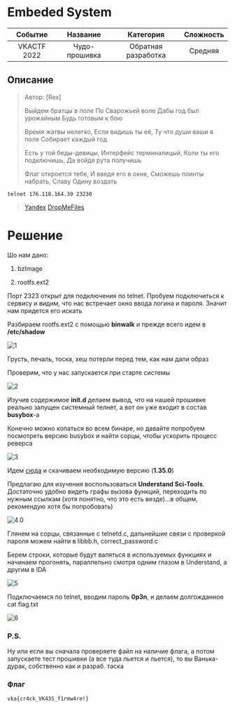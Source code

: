 # Embeded System

|   Cобытие   | Название | Категория | Сложность |
| :---------: | :------: | :-------: | :-------: |
| VKACTF 2022 |  Чудо-прошивка  |  Обратная разработка  |  Средняя  |

## Описание

>Автор: [Rex]
>
>Выйдем братцы в поле
>По Сварожьей воле
>Дабы год был урожайным
>Будь готовым к бою
>
>Время жатвы нелегко,
>Если видишь ты её,
>Ту что души ваши в поле
>Собирает каждый год
>
>Есть у той беды-девицы,
>Интерфейс терминалицый,
>Коли ты его подключишь,
>Да войдя рута получишь
>
>Флаг откроется тебе,
>И введя его в окне,
>Сможешь поинты набрать,
>Славу Одину воздать

``` telnet 176.118.164.39 23230 ```

>[Yandex](https://disk.yandex.ru/d/2ZO85T4NI6hw5w)
[DropMeFiles](https://dropmefiles.com/cpu9C)

# Решение

Шо нам дано:

1) bzImage

2) rootfs.ext2

Порт 2323 открыт для подключения по telnet. Пробуем подключиться к сервису и видим, что нас встречает окно ввода логина и пароля. Значит нам придется его искать

Разбираем rootfs.ext2 с помощью **binwalk** и прежде всего идем в **/etc/shadow** 

![1](1.PNG)

Грусть, печаль, тоска, хеш потерли перед тем, как нам дали образ

Проверим, что у нас запускается при старте системы

![2](2.PNG)

Изучив содержимое **init.d** делаем вывод, что на нашей прошивке реально запущен системный телнет, а вот он уже входит в состав **busybox**-а

Конечно можно копаться во всем бинаре, но давайте попробуем посмотреть версию busybox и найти сорцы, чтобы ускорить процесс реверса

![3](3.PNG)

Идем [сюда](https://www.busybox.net/) и скачиваем необходимую версию (**1.35.0**)

Предлагаю для изучения воспользоваться **Understand Sci-Tools**. Достаточно удобно видеть графы вызова функций, переходить по нужным ссылкам (хотя понятно, что это есть везде)...в общем, рекомендую хотя бы попробовать)

![4.0](4.0.PNG)

Глянем на сорцы, связанные с telnetd.c, дальнейшие связи с проверкой пароля можем найти в libbb.h, correct_password.c

Берем строки, которые будут валяться в используемых функциях и начинаем прогонять, параллельно смотря одним глазом в Understand, а другим в IDA

![5](5.PNG)

Подключаемся по telnet, вводим пароль **0p3n**, и делаем долгожданное cat flag.txt

![6](6.PNG)

### P.S. 

Ну или если вы сначала проверяете файл на наличие флага, а потом запускаете тест прошивки (а все туда льется и льется), то вы Ванька-дурак, собственно как и разраб. таска

### Флаг

```
vka{cr4ck_VK43S_f1rmw4re!}
```
